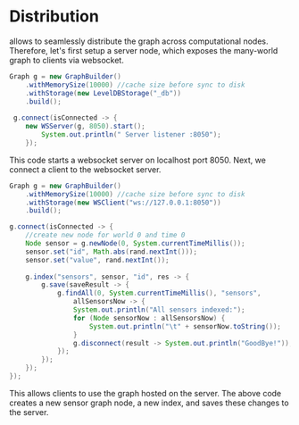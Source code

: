 # Distribution
 allows to seamlessly distribute the graph across computational nodes. 
Therefore, let's first setup a server node, which exposes the many-world graph to clients via websocket. 

```java
Graph g = new GraphBuilder()
	.withMemorySize(10000) //cache size before sync to disk
	.withStorage(new LevelDBStorage("_db"))
	.build();
	
 g.connect(isConnected -> {
	new WSServer(g, 8050).start();
		System.out.println(" Server listener :8050");
	});
```

This code starts a websocket server on localhost port 8050. Next, we connect a client to the websocket server. 

```java
Graph g = new GraphBuilder()
	.withMemorySize(10000) //cache size before sync to disk
	.withStorage(new WSClient("ws://127.0.0.1:8050"))
	.build();

g.connect(isConnected -> {
	//create new node for world 0 and time 0
	Node sensor = g.newNode(0, System.currentTimeMillis()); 
	sensor.set("id", Math.abs(rand.nextInt()));
	sensor.set("value", rand.nextInt());
            
	g.index("sensors", sensor, "id", res -> {
		g.save(saveResult -> {
			g.findAll(0, System.currentTimeMillis(), "sensors", 
				allSensorsNow -> {
				System.out.println("All sensors indexed:");
				for (Node sensorNow : allSensorsNow) {
					System.out.println("\t" + sensorNow.toString());
				}
				g.disconnect(result -> System.out.println("GoodBye!"));
			});
		});
	});
});
```

This allows clients to use the graph hosted on the server. The above code creates a new sensor graph node, a new index, and saves these changes to the server. 